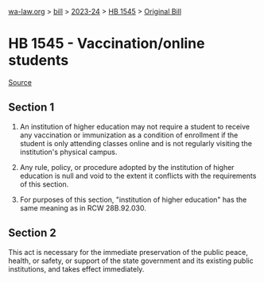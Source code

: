 [wa-law.org](/) > [bill](/bill/) > [2023-24](/bill/2023-24/) > [HB 1545](/bill/2023-24/hb/1545/) > [Original Bill](/bill/2023-24/hb/1545/1/)

# HB 1545 - Vaccination/online students

[Source](http://lawfilesext.leg.wa.gov/biennium/2023-24/Pdf/Bills/House%20Bills/1545.pdf)

## Section 1
1. An institution of higher education may not require a student to receive any vaccination or immunization as a condition of enrollment if the student is only attending classes online and is not regularly visiting the institution's physical campus.

2. Any rule, policy, or procedure adopted by the institution of higher education is null and void to the extent it conflicts with the requirements of this section.

3. For purposes of this section, "institution of higher education" has the same meaning as in RCW 28B.92.030.

## Section 2
This act is necessary for the immediate preservation of the public peace, health, or safety, or support of the state government and its existing public institutions, and takes effect immediately.

